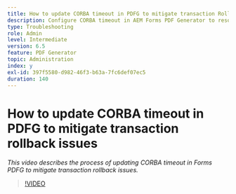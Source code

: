 ```yaml
---
title: How to update CORBA timeout in PDFG to mitigate transaction Rollback issues?
description: Configure CORBA timeout in AEM Forms PDF Generator to resolve issues related to transaction rollback
type: Troubleshooting
role: Admin
level: Intermediate
version: 6.5
feature: PDF Generator
topic: Administration
index: y
exl-id: 397f5580-d982-46f3-b63a-7fc6def07ec5
duration: 140
---
```

# How to update CORBA timeout in PDFG to mitigate transaction rollback issues

*This video describes the process of updating CORBA timeout in Forms PDFG to mitigate transaction rollback issues.*

>[!VIDEO](https://video.tv.adobe.com/v/335512?quality=12&learn=on)
